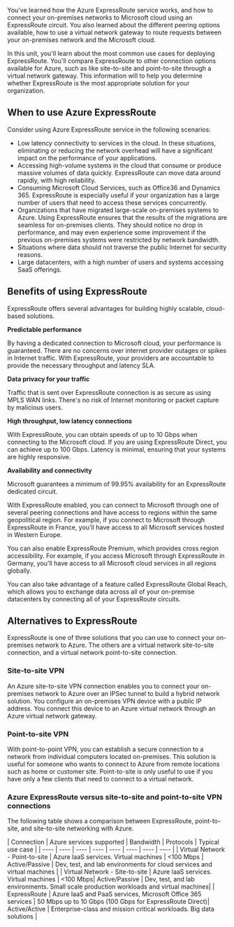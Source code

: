 You've learned how the Azure ExpressRoute service works, and how to connect your on-premises networks to Microsoft cloud using an ExpressRoute circuit. You also learned about the different peering options available, how to use a virtual network gateway to route requests between your on-premises network and the Microsoft cloud. 

In this unit, you'll learn about the most common use cases for deploying ExpressRoute. You'll compare ExpressRoute to other connection options available for Azure, such as like site-to-site and point-to-site through a virtual network gateway. This information will to help you determine whether ExpressRoute is the most appropriate solution for your organization.

## When to use Azure ExpressRoute

Consider using Azure ExpressRoute service in the following scenarios:

- Low latency connectivity to services in the cloud. In these situations, eliminating or reducing the network overhead will have a significant impact on the performance of your applications.
- Accessing high-volume systems in the cloud that consume or produce massive volumes of data quickly. ExpressRoute can move data around rapidly, with high reliability.
- Consuming Microsoft Cloud Services, such as Office36 and Dynamics 365. ExpressRoute is especially useful if your organization has a large number of users that need to access these services concurrently.
- Organizations that have migrated large-scale on-premises systems to Azure. Using ExpressRoute ensures that the results of the migrations are seamless for on-premises clients. They should notice no drop in performance, and may even experience some improvement if the previous on-premises systems were restricted by network bandwidth.
- Situations where data should not traverse the public Internet for security reasons.
- Large datacenters, with a high number of users and systems accessing SaaS offerings.

## Benefits of using ExpressRoute

ExpressRoute offers several advantages for building highly scalable, cloud-based solutions.

**Predictable performance**

By having a dedicated connection to Microsoft cloud, your performance is guaranteed. There are no concerns over internet provider outages or spikes in Internet traffic. With ExpressRoute, your providers are accountable to provide the necessary throughput and latency SLA.

**Data privacy for your traffic**

Traffic that is sent over ExpressRoute connection is as secure as using MPLS WAN links. There's no risk of Internet monitoring or packet capture by malicious users.

**High throughput, low latency connections**

With ExpressRoute, you can obtain speeds of up to 10 Gbps when connecting to the Microsoft cloud. If you are using ExpressRoute Direct, you can achieve up to 100 Gbps. Latency is minimal, ensuring that your systems are highly responsive.

**Availability and connectivity**

Microsoft guarantees a minimum of 99.95% availability for an ExpressRoute dedicated circuit.

With ExpressRoute enabled, you can connect to Microsoft through one of several peering connections and have access to regions within the same geopolitical region. For example, if you connect to Microsoft through ExpressRoute in France, you'll have access to all Microsoft services hosted in Western Europe.

You can also enable ExpressRoute Premium, which provides cross region accessibility. For example, if you access Microsoft through ExpressRoute in Germany, you'll have access to all Microsoft cloud services in all regions globally.

You can also take advantage of a feature called ExpressRoute Global Reach, which allows you to exchange data across all of your on-premise datacenters by connecting all of your ExpressRoute circuits.

## Alternatives to ExpressRoute

ExpressRoute is one of three solutions that you can use to connect your on-premises network to Azure. The others are a virtual network site-to-site connection, and a virtual network point-to-site connection.

### Site-to-site VPN

An Azure site-to-site VPN connection enables you to connect your on-premises network to Azure over an IPSec tunnel to build a hybrid network solution. You configure an on-premises VPN device with  a public IP address. You connect this device to an Azure virtual network through an Azure virtual network gateway.

### Point-to-site VPN

With point-to-point VPN, you can establish a secure connection to a network from individual computers located on-premises. This solution is useful for someone who wants to connect to Azure from remote locations such as home or customer site.  Point-to-site is only useful to use if you have only a few clients that need to connect to a virtual network.

### Azure ExpressRoute versus site-to-site and point-to-site VPN connections

The following table shows a comparison between ExpressRoute, point-to-site, and site-to-site networking with Azure.

| Connection | Azure services supported | Bandwidth | Protocols | Typical use case |
| ---- | ---- | ---- | ---- | ---- | ---- | ---- | ---- |
| Virtual Network - Point-to-site | Azure IaaS services. Virtual machines | <100 Mbps |  Active/Passive | Dev, test, and lab environments for cloud services and virtual machines |
| Virtual Network - Site-to-site | Azure IaaS services. Virtual machines | <100 Mbps|  Active/Passive | Dev, test, and lab environments. Small scale production workloads and virtual machines| 
| ExpressRoute | Azure IaaS and PaaS services, Microsoft Office 365 services | 50 Mbps up to 10 Gbps (100 Gbps for ExpressRoute Direct)| Active/Active | Enterprise-class and mission critical workloads. Big data solutions |
